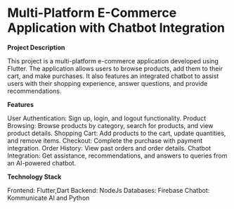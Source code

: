 # Multi-Platform E-Commerce Application with Chatbot Integration

**Project Description**

 This project is a multi-platform e-commerce application developed using Flutter. The application allows users to browse products, add them to their cart, and make purchases. It also features an integrated chatbot to assist users with their shopping experience, answer questions, and provide recommendations.

**Features**

 User Authentication: Sign up, login, and logout functionality.
 Product Browsing: Browse products by category, search for products, and view product details.
 Shopping Cart: Add products to the cart, update quantities, and remove items.
 Checkout: Complete the purchase with payment integration.
 Order History: View past orders and order details.
 Chatbot Integration: Get assistance, recommendations, and answers to queries from an AI-powered chatbot.

**Technology Stack**

 Frontend: Flutter,Dart
 Backend: NodeJs
 Databases: Firebase
 Chatbot: Kommunicate AI and Python
